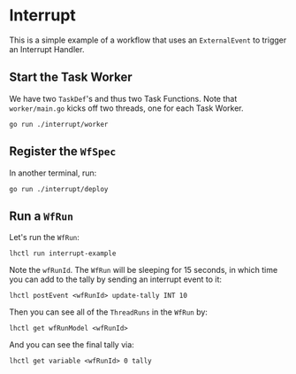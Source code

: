 # Interrupt

This is a simple example of a workflow that uses an `ExternalEvent` to trigger an Interrupt Handler.

## Start the Task Worker

We have two `TaskDef`'s and thus two Task Functions. Note that `worker/main.go` kicks off two threads, one for each Task Worker.

```
go run ./interrupt/worker
```

## Register the `WfSpec`

In another terminal, run:

```
go run ./interrupt/deploy
```

## Run a `WfRun`

Let's run the `WfRun`:

```
lhctl run interrupt-example
```

Note the `wfRunId`. The `WfRun` will be sleeping for 15 seconds, in which time you can add to the tally by sending an interrupt event to it:

```
lhctl postEvent <wfRunId> update-tally INT 10
```

Then you can see all of the `ThreadRuns` in the `WfRun` by:

```
lhctl get wfRunModel <wfRunId>
```

And you can see the final tally via:

```
lhctl get variable <wfRunId> 0 tally
```
